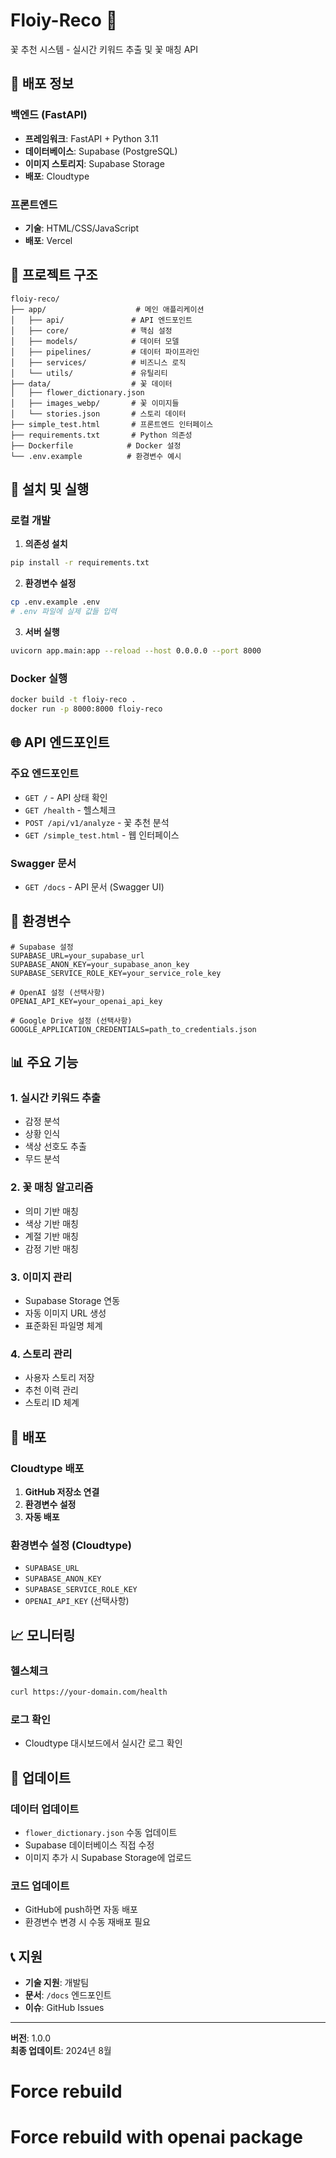 # Floiy-Reco 🌸

꽃 추천 시스템 - 실시간 키워드 추출 및 꽃 매칭 API

## 🚀 배포 정보

### 백엔드 (FastAPI)
- **프레임워크**: FastAPI + Python 3.11
- **데이터베이스**: Supabase (PostgreSQL)
- **이미지 스토리지**: Supabase Storage
- **배포**: Cloudtype

### 프론트엔드
- **기술**: HTML/CSS/JavaScript
- **배포**: Vercel

## 📁 프로젝트 구조

```
floiy-reco/
├── app/                    # 메인 애플리케이션
│   ├── api/               # API 엔드포인트
│   ├── core/              # 핵심 설정
│   ├── models/            # 데이터 모델
│   ├── pipelines/         # 데이터 파이프라인
│   ├── services/          # 비즈니스 로직
│   └── utils/             # 유틸리티
├── data/                  # 꽃 데이터
│   ├── flower_dictionary.json
│   ├── images_webp/       # 꽃 이미지들
│   └── stories.json       # 스토리 데이터
├── simple_test.html       # 프론트엔드 인터페이스
├── requirements.txt       # Python 의존성
├── Dockerfile            # Docker 설정
└── .env.example          # 환경변수 예시
```

## 🔧 설치 및 실행

### 로컬 개발

1. **의존성 설치**
```bash
pip install -r requirements.txt
```

2. **환경변수 설정**
```bash
cp .env.example .env
# .env 파일에 실제 값들 입력
```

3. **서버 실행**
```bash
uvicorn app.main:app --reload --host 0.0.0.0 --port 8000
```

### Docker 실행

```bash
docker build -t floiy-reco .
docker run -p 8000:8000 floiy-reco
```

## 🌐 API 엔드포인트

### 주요 엔드포인트
- `GET /` - API 상태 확인
- `GET /health` - 헬스체크
- `POST /api/v1/analyze` - 꽃 추천 분석
- `GET /simple_test.html` - 웹 인터페이스

### Swagger 문서
- `GET /docs` - API 문서 (Swagger UI)

## 🔑 환경변수

```env
# Supabase 설정
SUPABASE_URL=your_supabase_url
SUPABASE_ANON_KEY=your_supabase_anon_key
SUPABASE_SERVICE_ROLE_KEY=your_service_role_key

# OpenAI 설정 (선택사항)
OPENAI_API_KEY=your_openai_api_key

# Google Drive 설정 (선택사항)
GOOGLE_APPLICATION_CREDENTIALS=path_to_credentials.json
```

## 📊 주요 기능

### 1. 실시간 키워드 추출
- 감정 분석
- 상황 인식
- 색상 선호도 추출
- 무드 분석

### 2. 꽃 매칭 알고리즘
- 의미 기반 매칭
- 색상 기반 매칭
- 계절 기반 매칭
- 감정 기반 매칭

### 3. 이미지 관리
- Supabase Storage 연동
- 자동 이미지 URL 생성
- 표준화된 파일명 체계

### 4. 스토리 관리
- 사용자 스토리 저장
- 추천 이력 관리
- 스토리 ID 체계

## 🚀 배포

### Cloudtype 배포

1. **GitHub 저장소 연결**
2. **환경변수 설정**
3. **자동 배포**

### 환경변수 설정 (Cloudtype)
- `SUPABASE_URL`
- `SUPABASE_ANON_KEY`
- `SUPABASE_SERVICE_ROLE_KEY`
- `OPENAI_API_KEY` (선택사항)

## 📈 모니터링

### 헬스체크
```bash
curl https://your-domain.com/health
```

### 로그 확인
- Cloudtype 대시보드에서 실시간 로그 확인

## 🔄 업데이트

### 데이터 업데이트
- `flower_dictionary.json` 수동 업데이트
- Supabase 데이터베이스 직접 수정
- 이미지 추가 시 Supabase Storage에 업로드

### 코드 업데이트
- GitHub에 push하면 자동 배포
- 환경변수 변경 시 수동 재배포 필요

## 📞 지원

- **기술 지원**: 개발팀
- **문서**: `/docs` 엔드포인트
- **이슈**: GitHub Issues

---

**버전**: 1.0.0  
**최종 업데이트**: 2024년 8월
# Force rebuild
# Force rebuild with openai package
